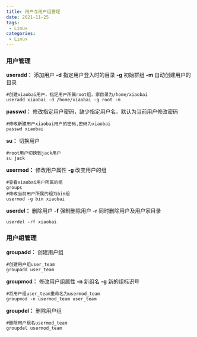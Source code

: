 ```yaml
---
title: 用户与用户组管理
date: 2021-11-25
tags:
 - Linux
categories:
 - Linux
---
```


### 用户管理

**useradd：** 添加用户	**-d**  指定用户登入时的目录	**-g**  初始群组	**-m** 自动创建用户的目录

```shell
#创建xiaobai用户，指定用户所属root组，家目录为/home/xiaobai
useradd xiaobai -d /home/xiaobai -g root -m
```



**passwd：** 修改指定用户密码，缺少指定用户名，默认为当前用户修改密码

```shell
#修改新建用户xiaobai用户的密码,密码为xiaobai
passwd xiaobai
```



**su：** 切换用户

```shell
#root用户切换到jack用户
su jack
```



 **usermod：** 修改用户属性	**-g** 改变用户的组

```shell
#查看xiaobai用户所属的组
groups
#修改当前用户所属的组为bin组
usermod -g bin xiaobai
```



**userdel：** 删除用户	**-f** 强制删除用户	**-r** 同时删除用户及用户家目录

```shell
userdel -rf xiaobai
```



### 用户组管理

**groupadd：** 创建用户组

```shell
#创建用户组user_team
groupadd user_team
```



**groupmod：** 修改用户组属性 **-n** 新组名	**-g** 新的组标识号

```shell
#将用户组user_team重命名为usermod_team
groupmod -n usermod_team user_team
```



**groupdel：** 删除用户组

```shell
#删除用户组名usermod_team
groupdel usermod_team
```